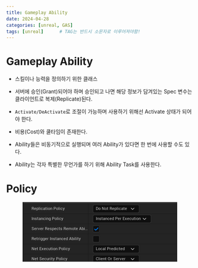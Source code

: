 ```yaml
---
title: Gameplay Ability
date: 2024-04-28
categories: [unreal, GAS]
tags: [unreal]		# TAG는 반드시 소문자로 이루어져야함!
---
```


# Gameplay Ability

* 스킬이나 능력을 정의하기 위한 클래스

* 서버에 승인(Grant)되어야 하며 승인되고 나면 해당 정보가 담겨있는 Spec 변수는 클라이언트로 복제(Replicate)된다.

* `Activate/DeActivate`로 조절이 가능하며 사용하기 위해선 Activate 상태가 되어야 한다.

* 비용(Cost)와 쿨타임이 존재한다.

* Ability들은 비동기적으로 실행되며 여러 Ability가 있다면 한 번에 사용할 수도 있다.

* Ability는 각자 특별한 무언가를 하기 위해 Ability Task를 사용한다.

# Policy


<center><img src="./../../../assets/img/Unreal/GAS/GameplayAbility/GameplayAbilityDetail.png"></center>
